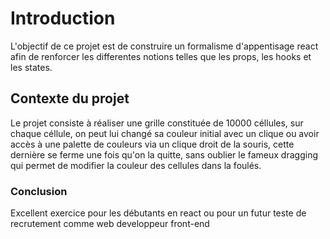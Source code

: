 # Introduction

L'objectif de ce projet est de construire un formalisme d'appentisage react afin de renforcer les differentes notions telles que les props, les hooks et les states.


## Contexte du projet

Le projet consiste à réaliser une grille constituée de 10000 céllules, sur chaque céllule, on peut lui changé sa couleur initial avec un clique ou avoir accès à une palette de couleurs via  un clique droit de la souris, cette dernière se ferme une fois qu'on la quitte, sans oublier le fameux dragging qui permet de modifier la couleur des cellules dans la foulés.

### Conclusion

Excellent exercice pour les débutants en react ou pour un futur teste de recrutement comme web developpeur front-end
